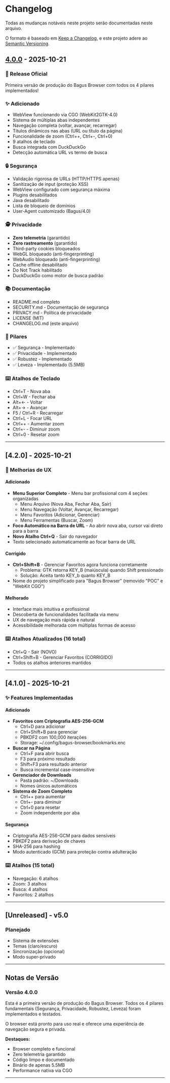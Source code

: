 # Changelog

Todas as mudanças notáveis neste projeto serão documentadas neste arquivo.

O formato é baseado em [Keep a Changelog](https://keepachangelog.com/pt-BR/1.0.0/),
e este projeto adere ao [Semantic Versioning](https://semver.org/lang/pt-BR/).

## [4.0.0] - 2025-10-21

### 🎊 Release Oficial

Primeira versão de produção do Bagus Browser com todos os 4 pilares implementados!

### ✨ Adicionado
- WebView funcionando via CGO (WebKit2GTK-4.0)
- Sistema de múltiplas abas independentes
- Navegação completa (voltar, avançar, recarregar)
- Títulos dinâmicos nas abas (URL ou título da página)
- Funcionalidade de zoom (Ctrl++, Ctrl+-, Ctrl+0)
- 9 atalhos de teclado
- Busca integrada com DuckDuckGo
- Detecção automática URL vs termo de busca

### 🔒 Segurança
- Validação rigorosa de URLs (HTTP/HTTPS apenas)
- Sanitização de input (proteção XSS)
- WebView configurado com segurança máxima
- Plugins desabilitados
- Java desabilitado
- Lista de bloqueio de domínios
- User-Agent customizado (Bagus/4.0)

### 🕵️ Privacidade
- **Zero telemetria** (garantido)
- **Zero rastreamento** (garantido)
- Third-party cookies bloqueados
- WebGL bloqueado (anti-fingerprinting)
- WebAudio bloqueado (anti-fingerprinting)
- Cache offline desabilitado
- Do Not Track habilitado
- DuckDuckGo como motor de busca padrão

### 📚 Documentação
- README.md completo
- SECURITY.md - Documentação de segurança
- PRIVACY.md - Política de privacidade
- LICENSE (MIT)
- CHANGELOG.md (este arquivo)

### 🎯 Pilares
- ✅ Segurança - Implementado
- ✅ Privacidade - Implementado
- ✅ Robustez - Implementado
- ✅ Leveza - Implementado (5.5MB)

### ⌨️ Atalhos de Teclado
- Ctrl+T - Nova aba
- Ctrl+W - Fechar aba
- Alt+← - Voltar
- Alt+→ - Avançar
- F5 / Ctrl+R - Recarregar
- Ctrl+L - Focar URL
- Ctrl++ - Aumentar zoom
- Ctrl+- - Diminuir zoom
- Ctrl+0 - Resetar zoom

---

## [4.2.0] - 2025-10-21

### 🎨 Melhorias de UX

#### Adicionado
- **Menu Superior Completo** - Menu bar profissional com 4 seções organizadas
  - Menu Arquivo (Nova Aba, Fechar Aba, Sair)
  - Menu Navegação (Voltar, Avançar, Recarregar)
  - Menu Favoritos (Adicionar, Gerenciar)
  - Menu Ferramentas (Buscar, Zoom)
- **Foco Automático na Barra de URL** - Ao abrir nova aba, cursor vai direto para a barra
- **Novo Atalho Ctrl+Q** - Sair do navegador
- Texto selecionado automaticamente ao focar barra de URL

#### Corrigido
- **Ctrl+Shift+B** - Gerenciar Favoritos agora funciona corretamente
  - Problema: GTK retorna KEY_B (maiúscula) quando Shift pressionado
  - Solução: Aceita tanto KEY_b quanto KEY_B
- Nome do projeto simplificado para "Bagus Browser" (removido "POC" e "WebKit CGO")

#### Melhorado
- Interface mais intuitiva e profissional
- Descoberta de funcionalidades facilitada via menu
- UX de navegação mais rápida e natural
- Acessibilidade melhorada com múltiplas formas de acesso

### ⌨️ Atalhos Atualizados (16 total)
- Ctrl+Q - Sair (NOVO)
- Ctrl+Shift+B - Gerenciar Favoritos (CORRIGIDO)
- Todos os atalhos anteriores mantidos

---

## [4.1.0] - 2025-10-21

### ✨ Features Implementadas

#### Adicionado
- **Favoritos com Criptografia AES-256-GCM**
  - Ctrl+D para adicionar
  - Ctrl+Shift+B para gerenciar
  - PBKDF2 com 100,000 iterações
  - Storage: ~/.config/bagus-browser/bookmarks.enc
- **Buscar na Página**
  - Ctrl+F para abrir busca
  - F3 para próximo resultado
  - Shift+F3 para resultado anterior
  - Busca incremental case-insensitive
- **Gerenciador de Downloads**
  - Pasta padrão: ~/Downloads
  - Nomes únicos automáticos
- **Sistema de Zoom Completo**
  - Ctrl++ para aumentar
  - Ctrl+- para diminuir
  - Ctrl+0 para resetar
  - Zoom independente por aba

#### Segurança
- Criptografia AES-256-GCM para dados sensíveis
- PBKDF2 para derivação de chaves
- SHA-256 para hashing
- Modo autenticado (GCM) para proteção contra adulteração

### ⌨️ Atalhos (15 total)
- Navegação: 6 atalhos
- Zoom: 3 atalhos
- Busca: 4 atalhos
- Favoritos: 2 atalhos

---

## [Unreleased] - v5.0

### Planejado
- Sistema de extensões
- Temas (claro/escuro)
- Sincronização (opcional)
- Modo super-privado

---

## Notas de Versão

### Versão 4.0.0
Esta é a primeira versão de produção do Bagus Browser. Todos os 4 pilares fundamentais (Segurança, Privacidade, Robustez, Leveza) foram implementados e testados.

O browser está pronto para uso real e oferece uma experiência de navegação segura e privada.

**Destaques:**
- Browser completo e funcional
- Zero telemetria garantido
- Código limpo e documentado
- Binário de apenas 5.5MB
- Performance nativa via CGO

---

[4.0.0]: https://github.com/peder1981/bagus-browser-go/releases/tag/v4.0.0
